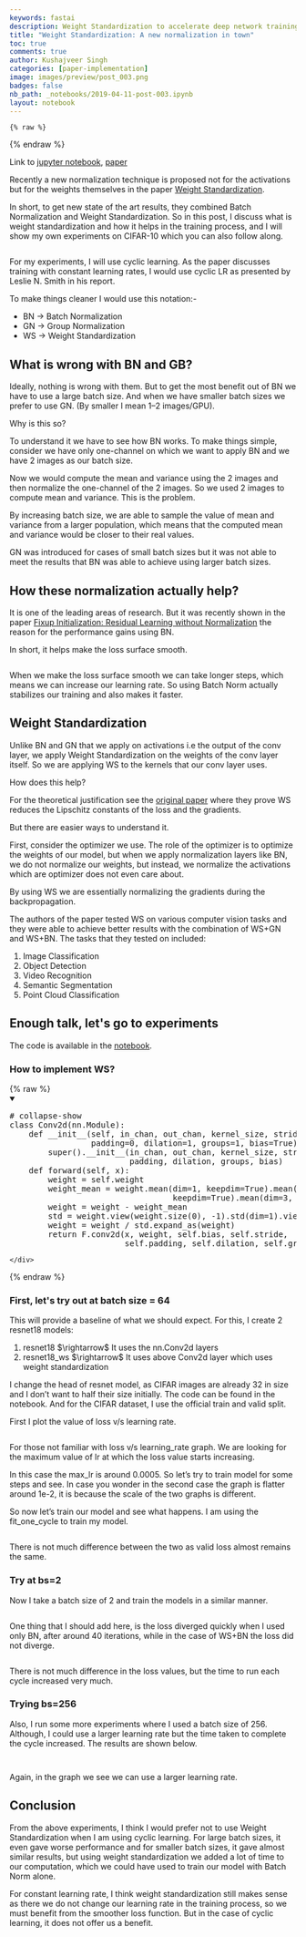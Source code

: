 ```yaml
---
keywords: fastai
description: Weight Standardization to accelerate deep network training. WS is targeted at the micro-batch training setting where each GPU has 1-2 batches of data.
title: "Weight Standardization: A new normalization in town"
toc: true
comments: true
author: Kushajveer Singh
categories: [paper-implementation]
image: images/preview/post_003.png
badges: false
nb_path: _notebooks/2019-04-11-post-003.ipynb
layout: notebook
---
```


<!--
#################################################
### THIS FILE WAS AUTOGENERATED! DO NOT EDIT! ###
#################################################
# file to edit: _notebooks/2019-04-11-post-003.ipynb
-->

<div class="container" id="notebook-container">
        
    {% raw %}
    
<div class="cell border-box-sizing code_cell rendered">

</div>
    {% endraw %}

<div class="cell border-box-sizing text_cell rendered"><div class="inner_cell">
<div class="text_cell_render border-box-sizing rendered_html">
<p>Link to <a href="https://github.com/KushajveerSingh/deep_learning/blob/master/deep_learning/paper_implementations/Weight%20Standardization:%20A%20New%20Normalization%20in%20town/Weight%20Standardization%20on%20CIFAR-10.ipynb">jupyter notebook</a>, <a href="https://arxiv.org/abs/1903.10520">paper</a></p>

</div>
</div>
</div>
<div class="cell border-box-sizing text_cell rendered"><div class="inner_cell">
<div class="text_cell_render border-box-sizing rendered_html">
<p>Recently a new normalization technique is proposed not for the activations but for the weights themselves in the paper <a href="https://arxiv.org/abs/1903.10520">Weight Standardization</a>.</p>
<p>In short, to get new state of the art results, they combined Batch Normalization and Weight Standardization. So in this post, I discuss what is weight standardization and how it helps in the training process, and I will show my own experiments on CIFAR-10 which you can also follow along.</p>

</div>
</div>
</div>
<div class="cell border-box-sizing text_cell rendered"><div class="inner_cell">
<div class="text_cell_render border-box-sizing rendered_html">
<p><img src="/blog/images/copied_from_nb/images/post_003/01.jpeg" alt="" title="Figure 1. Taken from the paper. Shows a clear comparison of all normalizations."></p>

</div>
</div>
</div>
<div class="cell border-box-sizing text_cell rendered"><div class="inner_cell">
<div class="text_cell_render border-box-sizing rendered_html">
<p>For my experiments, I will use cyclic learning. As the paper discusses training with constant learning rates, I would use cyclic LR as presented by Leslie N. Smith in his report.</p>
<p>To make things cleaner I would use this notation:-</p>
<ul>
<li>BN -&gt; Batch Normalization</li>
<li>GN -&gt; Group Normalization</li>
<li>WS -&gt; Weight Standardization</li>
</ul>

</div>
</div>
</div>
<div class="cell border-box-sizing text_cell rendered"><div class="inner_cell">
<div class="text_cell_render border-box-sizing rendered_html">
<h2 id="What-is-wrong-with-BN-and-GB?">What is wrong with BN and GB?<a class="anchor-link" href="#What-is-wrong-with-BN-and-GB?"> </a></h2><p>Ideally, nothing is wrong with them. But to get the most benefit out of BN we have to use a large batch size. And when we have smaller batch sizes we prefer to use GN. (By smaller I mean 1–2 images/GPU).</p>
<p>Why is this so?</p>
<p>To understand it we have to see how BN works. To make things simple, consider we have only one-channel on which we want to apply BN and we have 2 images as our batch size.</p>
<p>Now we would compute the mean and variance using the 2 images and then normalize the one-channel of the 2 images. So we used 2 images to compute mean and variance. This is the problem.</p>
<p>By increasing batch size, we are able to sample the value of mean and variance from a larger population, which means that the computed mean and variance would be closer to their real values.</p>
<p>GN was introduced for cases of small batch sizes but it was not able to meet the results that BN was able to achieve using larger batch sizes.</p>

</div>
</div>
</div>
<div class="cell border-box-sizing text_cell rendered"><div class="inner_cell">
<div class="text_cell_render border-box-sizing rendered_html">
<h2 id="How-these-normalization-actually-help?">How these normalization actually help?<a class="anchor-link" href="#How-these-normalization-actually-help?"> </a></h2><p>It is one of the leading areas of research. But it was recently shown in the paper <a href="https://arxiv.org/abs/1901.09321">Fixup Initialization: Residual Learning without Normalization</a> the reason for the performance gains using BN.</p>
<p>In short, it helps make the loss surface smooth.</p>

</div>
</div>
</div>
<div class="cell border-box-sizing text_cell rendered"><div class="inner_cell">
<div class="text_cell_render border-box-sizing rendered_html">
<p><img src="/blog/images/copied_from_nb/images/post_003/02.jpeg" alt="" title="Figure 2. When we train NNs we are in millions of dimensions. Here I show an example of loss varying with only one parameter."></p>

</div>
</div>
</div>
<div class="cell border-box-sizing text_cell rendered"><div class="inner_cell">
<div class="text_cell_render border-box-sizing rendered_html">
<p>When we make the loss surface smooth we can take longer steps, which means we can increase our learning rate. So using Batch Norm actually stabilizes our training and also makes it faster.</p>

</div>
</div>
</div>
<div class="cell border-box-sizing text_cell rendered"><div class="inner_cell">
<div class="text_cell_render border-box-sizing rendered_html">
<h2 id="Weight-Standardization">Weight Standardization<a class="anchor-link" href="#Weight-Standardization"> </a></h2><p>Unlike BN and GN that we apply on activations i.e the output of the conv layer, we apply Weight Standardization on the weights of the conv layer itself. So we are applying WS to the kernels that our conv layer uses.</p>
<p>How does this help?</p>
<p>For the theoretical justification see the <a href="https://arxiv.org/abs/1903.10520">original paper</a> where they prove WS reduces the Lipschitz constants of the loss and the gradients.</p>
<p>But there are easier ways to understand it.</p>
<p>First, consider the optimizer we use. The role of the optimizer is to optimize the weights of our model, but when we apply normalization layers like BN, we do not normalize our weights, but instead, we normalize the activations which are optimizer does not even care about.</p>
<p>By using WS we are essentially normalizing the gradients during the backpropagation.</p>
<p>The authors of the paper tested WS on various computer vision tasks and they were able to achieve better results with the combination of WS+GN and WS+BN. The tasks that they tested on included:</p>
<ol>
<li>Image Classification</li>
<li>Object Detection</li>
<li>Video Recognition</li>
<li>Semantic Segmentation</li>
<li>Point Cloud Classification</li>
</ol>

</div>
</div>
</div>
<div class="cell border-box-sizing text_cell rendered"><div class="inner_cell">
<div class="text_cell_render border-box-sizing rendered_html">
<h2 id="Enough-talk,-let's-go-to-experiments">Enough talk, let's go to experiments<a class="anchor-link" href="#Enough-talk,-let's-go-to-experiments"> </a></h2><p>The code is available in the <a href="https://github.com/KushajveerSingh/deep_learning/blob/master/deep_learning/paper_implementations/Weight%20Standardization:%20A%20New%20Normalization%20in%20town/Weight%20Standardization%20on%20CIFAR-10.ipynb">notebook</a>.</p>

</div>
</div>
</div>
<div class="cell border-box-sizing text_cell rendered"><div class="inner_cell">
<div class="text_cell_render border-box-sizing rendered_html">
<h3 id="How-to-implement-WS?">How to implement WS?<a class="anchor-link" href="#How-to-implement-WS?"> </a></h3>
</div>
</div>
</div>
    {% raw %}
    
<div class="cell border-box-sizing code_cell rendered">
<details class="description" open>
      <summary class="btn btn-sm" data-open="Hide Code" data-close="Show Code"></summary>
        <p><div class="input">

<div class="inner_cell">
    <div class="input_area">
<div class=" highlight hl-ipython3"><pre><span></span><span class="c1"># collapse-show</span>
<span class="k">class</span> <span class="nc">Conv2d</span><span class="p">(</span><span class="n">nn</span><span class="o">.</span><span class="n">Module</span><span class="p">):</span>
    <span class="k">def</span> <span class="fm">__init__</span><span class="p">(</span><span class="bp">self</span><span class="p">,</span> <span class="n">in_chan</span><span class="p">,</span> <span class="n">out_chan</span><span class="p">,</span> <span class="n">kernel_size</span><span class="p">,</span> <span class="n">stride</span><span class="o">=</span><span class="mi">1</span><span class="p">,</span> 
                 <span class="n">padding</span><span class="o">=</span><span class="mi">0</span><span class="p">,</span> <span class="n">dilation</span><span class="o">=</span><span class="mi">1</span><span class="p">,</span> <span class="n">groups</span><span class="o">=</span><span class="mi">1</span><span class="p">,</span> <span class="n">bias</span><span class="o">=</span><span class="kc">True</span><span class="p">):</span>
        <span class="nb">super</span><span class="p">()</span><span class="o">.</span><span class="fm">__init__</span><span class="p">(</span><span class="n">in_chan</span><span class="p">,</span> <span class="n">out_chan</span><span class="p">,</span> <span class="n">kernel_size</span><span class="p">,</span> <span class="n">stride</span><span class="p">,</span> 
                         <span class="n">padding</span><span class="p">,</span> <span class="n">dilation</span><span class="p">,</span> <span class="n">groups</span><span class="p">,</span> <span class="n">bias</span><span class="p">)</span>
    <span class="k">def</span> <span class="nf">forward</span><span class="p">(</span><span class="bp">self</span><span class="p">,</span> <span class="n">x</span><span class="p">):</span>
        <span class="n">weight</span> <span class="o">=</span> <span class="bp">self</span><span class="o">.</span><span class="n">weight</span>
        <span class="n">weight_mean</span> <span class="o">=</span> <span class="n">weight</span><span class="o">.</span><span class="n">mean</span><span class="p">(</span><span class="n">dim</span><span class="o">=</span><span class="mi">1</span><span class="p">,</span> <span class="n">keepdim</span><span class="o">=</span><span class="kc">True</span><span class="p">)</span><span class="o">.</span><span class="n">mean</span><span class="p">(</span><span class="n">dim</span><span class="o">=</span><span class="mi">2</span><span class="p">,</span>
                                  <span class="n">keepdim</span><span class="o">=</span><span class="kc">True</span><span class="p">)</span><span class="o">.</span><span class="n">mean</span><span class="p">(</span><span class="n">dim</span><span class="o">=</span><span class="mi">3</span><span class="p">,</span> <span class="n">keepdim</span><span class="o">=</span><span class="kc">True</span><span class="p">)</span>
        <span class="n">weight</span> <span class="o">=</span> <span class="n">weight</span> <span class="o">-</span> <span class="n">weight_mean</span>
        <span class="n">std</span> <span class="o">=</span> <span class="n">weight</span><span class="o">.</span><span class="n">view</span><span class="p">(</span><span class="n">weight</span><span class="o">.</span><span class="n">size</span><span class="p">(</span><span class="mi">0</span><span class="p">),</span> <span class="o">-</span><span class="mi">1</span><span class="p">)</span><span class="o">.</span><span class="n">std</span><span class="p">(</span><span class="n">dim</span><span class="o">=</span><span class="mi">1</span><span class="p">)</span><span class="o">.</span><span class="n">view</span><span class="p">(</span><span class="o">-</span><span class="mi">1</span><span class="p">,</span><span class="mi">1</span><span class="p">,</span><span class="mi">1</span><span class="p">,</span><span class="mi">1</span><span class="p">)</span><span class="o">+</span><span class="mf">1e-5</span>
        <span class="n">weight</span> <span class="o">=</span> <span class="n">weight</span> <span class="o">/</span> <span class="n">std</span><span class="o">.</span><span class="n">expand_as</span><span class="p">(</span><span class="n">weight</span><span class="p">)</span>
        <span class="k">return</span> <span class="n">F</span><span class="o">.</span><span class="n">conv2d</span><span class="p">(</span><span class="n">x</span><span class="p">,</span> <span class="n">weight</span><span class="p">,</span> <span class="bp">self</span><span class="o">.</span><span class="n">bias</span><span class="p">,</span> <span class="bp">self</span><span class="o">.</span><span class="n">stride</span><span class="p">,</span>
                        <span class="bp">self</span><span class="o">.</span><span class="n">padding</span><span class="p">,</span> <span class="bp">self</span><span class="o">.</span><span class="n">dilation</span><span class="p">,</span> <span class="bp">self</span><span class="o">.</span><span class="n">groups</span><span class="p">)</span>
</pre></div>

    </div>
</div>
</div>
</p>
    </details>
</div>
    {% endraw %}

<div class="cell border-box-sizing text_cell rendered"><div class="inner_cell">
<div class="text_cell_render border-box-sizing rendered_html">
<h3 id="First,-let's-try-out-at-batch-size-=-64">First, let's try out at batch size = 64<a class="anchor-link" href="#First,-let's-try-out-at-batch-size-=-64"> </a></h3><p>This will provide a baseline of what we should expect. For this, I create 2 resnet18 models:</p>
<ol>
<li>resnet18 $\rightarrow$ It uses the nn.Conv2d layers</li>
<li>resnet18_ws $\rightarrow$ It uses above Conv2d layer which uses weight standardization</li>
</ol>
<p>I change the head of resnet model, as CIFAR images are already 32 in size and I don’t want to half their size initially. The code can be found in the notebook. And for the CIFAR dataset, I use the official train and valid split.</p>
<p>First I plot the value of loss v/s learning rate.</p>

</div>
</div>
</div>
<div class="cell border-box-sizing text_cell rendered"><div class="inner_cell">
<div class="text_cell_render border-box-sizing rendered_html">
<p><img src="/blog/images/copied_from_nb/images/post_003/03.jpeg" alt="" title="Figure 3. Learning rate finder result with bs=64."></p>

</div>
</div>
</div>
<div class="cell border-box-sizing text_cell rendered"><div class="inner_cell">
<div class="text_cell_render border-box-sizing rendered_html">
<p>For those not familiar with loss v/s learning_rate graph. We are looking for the maximum value of lr at which the loss value starts increasing.</p>
<p>In this case the max_lr is around 0.0005. So let’s try to train model for some steps and see. In case you wonder in the second case the graph is flatter around 1e-2, it is because the scale of the two graphs is different.</p>
<p>So now let’s train our model and see what happens. I am using the fit_one_cycle to train my model.</p>

</div>
</div>
</div>
<div class="cell border-box-sizing text_cell rendered"><div class="inner_cell">
<div class="text_cell_render border-box-sizing rendered_html">
<p><img src="/blog/images/copied_from_nb/images/post_003/04.jpeg" alt="" title="Figure 4. Loss values with bs=64"></p>

</div>
</div>
</div>
<div class="cell border-box-sizing text_cell rendered"><div class="inner_cell">
<div class="text_cell_render border-box-sizing rendered_html">
<p>There is not much difference between the two as valid loss almost remains the same.</p>

</div>
</div>
</div>
<div class="cell border-box-sizing text_cell rendered"><div class="inner_cell">
<div class="text_cell_render border-box-sizing rendered_html">
<h3 id="Try-at-bs=2">Try at bs=2<a class="anchor-link" href="#Try-at-bs=2"> </a></h3><p>Now I take a batch size of 2 and train the models in a similar manner.</p>

</div>
</div>
</div>
<div class="cell border-box-sizing text_cell rendered"><div class="inner_cell">
<div class="text_cell_render border-box-sizing rendered_html">
<p><img src="/blog/images/copied_from_nb/images/post_003/05.jpeg" alt="" title="Figure 5. Learning rate finder result with bs=2"></p>

</div>
</div>
</div>
<div class="cell border-box-sizing text_cell rendered"><div class="inner_cell">
<div class="text_cell_render border-box-sizing rendered_html">
<p>One thing that I should add here, is the loss diverged quickly when I used only BN, after around 40 iterations, while in the case of WS+BN the loss did not diverge.</p>

</div>
</div>
</div>
<div class="cell border-box-sizing text_cell rendered"><div class="inner_cell">
<div class="text_cell_render border-box-sizing rendered_html">
<p><img src="/blog/images/copied_from_nb/images/post_003/06.jpeg" alt="" title="Figure 6. Loss values with bs=2"></p>

</div>
</div>
</div>
<div class="cell border-box-sizing text_cell rendered"><div class="inner_cell">
<div class="text_cell_render border-box-sizing rendered_html">
<p>There is not much difference in the loss values, but the time to run each cycle increased very much.</p>

</div>
</div>
</div>
<div class="cell border-box-sizing text_cell rendered"><div class="inner_cell">
<div class="text_cell_render border-box-sizing rendered_html">
<h3 id="Trying-bs=256">Trying bs=256<a class="anchor-link" href="#Trying-bs=256"> </a></h3>
</div>
</div>
</div>
<div class="cell border-box-sizing text_cell rendered"><div class="inner_cell">
<div class="text_cell_render border-box-sizing rendered_html">
<p>Also, I run some more experiments where I used a batch size of 256. Although, I could use a larger learning rate but the time taken to complete the cycle increased. The results are shown below.</p>

</div>
</div>
</div>
<div class="cell border-box-sizing text_cell rendered"><div class="inner_cell">
<div class="text_cell_render border-box-sizing rendered_html">
<p><img src="/blog/images/copied_from_nb/images/post_003/07.jpeg" alt="" title="Figure 7. Learning rate finder result with bs=256"></p>

</div>
</div>
</div>
<div class="cell border-box-sizing text_cell rendered"><div class="inner_cell">
<div class="text_cell_render border-box-sizing rendered_html">
<p><img src="/blog/images/copied_from_nb/images/post_003/08.jpeg" alt="" title="Figure 8. Loss values with bs=256"></p>

</div>
</div>
</div>
<div class="cell border-box-sizing text_cell rendered"><div class="inner_cell">
<div class="text_cell_render border-box-sizing rendered_html">
<p>Again, in the graph we see we can use a larger learning rate.</p>

</div>
</div>
</div>
<div class="cell border-box-sizing text_cell rendered"><div class="inner_cell">
<div class="text_cell_render border-box-sizing rendered_html">
<h2 id="Conclusion">Conclusion<a class="anchor-link" href="#Conclusion"> </a></h2><p>From the above experiments, I think I would prefer not to use Weight Standardization when I am using cyclic learning. For large batch sizes, it even gave worse performance and for smaller batch sizes, it gave almost similar results, but using weight standardization we added a lot of time to our computation, which we could have used to train our model with Batch Norm alone.</p>
<p>For constant learning rate, I think weight standardization still makes sense as there we do not change our learning rate in the training process, so we must benefit from the smoother loss function. But in the case of cyclic learning, it does not offer us a benefit.</p>

</div>
</div>
</div>
</div>
 


